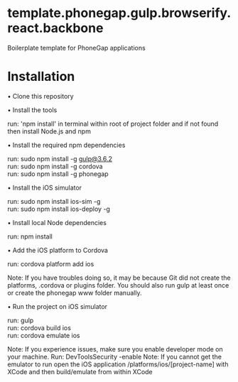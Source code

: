 # template.phonegap.gulp.browserify.react.backbone
Boilerplate template for PhoneGap applications

# Installation

• Clone this repository

• Install the tools

run: 'npm install' in terminal within root of project folder and if not found then install Node.js and npm

• Install the required npm dependencies

run: sudo npm install -g gulp@3.6.2<br/>
run: sudo npm install -g cordova<br/>
run: sudo npm install -g phonegap

• Install the iOS simulator

run: sudo npm install ios-sim -g<br/>
run: sudo npm install ios-deploy -g

• Install local Node dependencies

run: npm install

• Add the iOS platform to Cordova

run: cordova platform add ios

Note: If you have troubles doing so, it may be because Git did not create the platforms, .cordova or plugins folder. You should also run gulp at least once or create the phonegap www folder manually.

• Run the project on iOS simulator

run: gulp<br/>
run: cordova build ios<br/>
run: cordova emulate ios

Note: If you experience issues, make sure you enable developer mode on your machine. Run: DevToolsSecurity -enable Note: If you cannot get the emulator to run open the iOS application /platforms/ios/[project-name] with XCode and then build/emulate from within XCode
